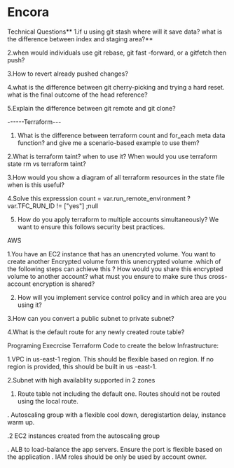 # Encora
Technical Questions**
1.if u using git stash where will it save data? what is the difference between index and staging area?**

2.when would individuals use git rebase, git fast -forward, or a gitfetch then push?

3.How to revert already pushed changes?

4.what is the difference between git cherry-picking and trying a hard reset. what is the final outcome of the head reference?

5.Explain the difference between git remote and git clone?

------Terraform---
1. What is the difference between terraform count and for_each meta data function? and give me a scenario-based example to use them?


2.What is terraform taint? when to use it? When would you use terraform state rm vs terraform taint?

3.How would you show a diagram of all terraform resources in the state file when is this useful?

4.Solve this expresssion
count =
var.run_remote_environment ? var.TFC_RUN_ID !=
["yes"] ;null

5. How do you apply terraform to multiple accounts simultaneously? We want to ensure this follows security best practices.

AWS 

1.You have an EC2 instance that has an unencryted volume. You want to create another Encrypted volume form this unencrypted volume .which of the following steps can achieve this ? How would you share this encrypted volume to another account?
what must you ensure to make sure thus cross-account encryption is shared?

2. How will you implement service control policy and in which area are you using it?

3.How can you convert a public subnet to private subnet?

4.What is the default route for any newly created route table?

Programing Execrcise
Terraform Code to create the below Infrastructure:

1.VPC in us-east-1 region. This should be flexible based on region. If no region is provided, this should be built in us -east-1.

2.Subnet with high availablity supported in 2 zones 


1. Route table not including the default one. Routes should not be routed using the local route.

. Autoscaling group with a flexible cool down, deregistartion delay, instance warm up.

.2 EC2 instances created from the autoscaling group

. ALB to load-balance the app servers. Ensure the port is flexible based on the application
. IAM roles should be only be used by account owner.

